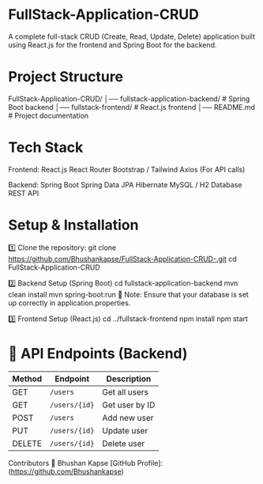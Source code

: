 # FullStack-Application-CRUD
A complete full-stack CRUD (Create, Read, Update, Delete) application built using React.js for the frontend and Spring Boot for the backend.

# Project Structure

FullStack-Application-CRUD/
│── fullstack-application-backend/   # Spring Boot backend
│── fullstack-frontend/              # React.js frontend
│── README.md                        # Project documentation

# Tech Stack

Frontend:
React.js
React Router
Bootstrap / Tailwind
Axios (For API calls)

Backend:
Spring Boot
Spring Data JPA
Hibernate
MySQL / H2 Database
REST API

# Setup & Installation

1️⃣ Clone the repository:
git clone https://github.com/Bhushankapse/FullStack-Application-CRUD-.git
cd FullStack-Application-CRUD

2️⃣ Backend Setup (Spring Boot)
cd fullstack-application-backend
mvn clean install
mvn spring-boot:run
🔹 Note: Ensure that your database is set up correctly in application.properties.

3️⃣ Frontend Setup (React.js)
cd ../fullstack-frontend
npm install
npm start

# 📌 API Endpoints (Backend)
| Method | Endpoint       | Description      |
|--------|----------------|-----------------|
| GET    | `/users`       | Get all users   |
| GET    | `/users/{id}`  | Get user by ID  |
| POST   | `/users`       | Add new user    |
| PUT    | `/users/{id}`  | Update user     |
| DELETE | `/users/{id}`  | Delete user     |

Contributors
👤 Bhushan Kapse
[GitHub Profile]:(https://github.com/Bhushankapse)
